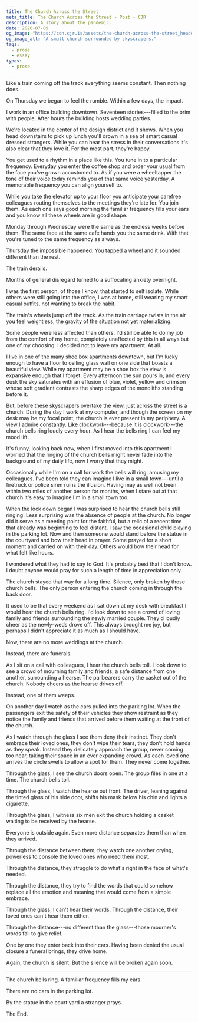 ```yaml
---
title: The Church Across the Street
meta_title: The Church Across the Street - Post - CJR
description: A story about the pandemic.
date: 2020-07-09
og_image: "https://cdn.cjr.is/assets/the-church-across-the-street_header.jpg"
og_image_alt: "A small church surrounded by skyscrapers."
tags:
  - prose
  - essay
types:
  - prose
---
```


Like a train coming off the track everything seems constant. Then nothing does.

On Thursday we began to feel the rumble. Within a few days, the impact.

I work in an office building downtown. Seventeen stories---filled to the brim with people. After hours the building hosts wedding parties.

We're located in the center of the design district and it shows. When you head downstairs to pick up lunch you'll drown in a sea of smart casual dressed strangers. While you can hear the stress in their conversations it's also clear that they love it. For the most part, they're happy.

You get used to a rhythm in a place like this. You tune in to a particular frequency. Everyday you enter the coffee shop and order your usual from the face you've grown accustomed to. As if you were a wheeltapper the tone of their voice today reminds you of that same voice yesterday. A memorable frequency you can align yourself to.

While you take the elevator up to your floor you anticipate your carefree colleagues routing themselves to the meetings they're late for. You join them. As each one says good morning the familiar frequency fills your ears and you know all these wheels are in good shape.

Monday through Wednesday were the same as the endless weeks before them. The same face at the same cafe hands you the same drink. With that you're tuned to the same frequency as always.

Thursday the impossible happened: You tapped a wheel and it sounded different than the rest.

The train derails.

Months of general disregard turned to a suffocating anxiety overnight.

I was the first person, of those I know, that started to self isolate. While others were still going into the office, I was at home, still wearing my smart casual outfits, not wanting to break the habit.

The train's wheels jump off the track. As the train carriage twists in the air you feel weightless, the gravity of the situation not yet materializing.

Some people were less affected than others. I'd still be able to do my job from the comfort of my home, completely unaffected by this in all ways but one of my choosing: I decided not to leave my apartment. At all.

I live in one of the many shoe box apartments downtown, but I'm lucky enough to have a floor to ceiling glass wall on one side that boasts a beautiful view. While my apartment may be a shoe box the view is expansive enough that I forget. Every afternoon the sun pours in, and every dusk the sky saturates with an effusion of blue, violet, yellow and crimson whose soft gradient contrasts the sharp edges of the monoliths standing before it.

But, before these skyscrapers overtake the view, just across the street is a church. During the day I work at my computer, and though the screen on my desk may be my focal point, the church is ever present in my periphery. A view I admire constantly. Like clockwork---because it is clockwork---the church bells ring loudly every hour. As I hear the bells ring I can feel my mood lift.

It's funny, looking back now, when I first moved into this apartment I worried that the ringing of the church bells might never fade into the background of my daily life, now I worry that they might.

Occasionally while I'm on a call for work the bells will ring, amusing my colleagues. I've been told they can imagine I live in a small town---until a firetruck or police siren ruins the illusion. Having may as well not been within two miles of another person for months, when I stare out at that church it's easy to imagine I'm in a small town too.

When the lock down began I was surprised to hear the church bells still ringing. Less surprising was the absence of people at the church. No longer did it serve as a meeting point for the faithful, but a relic of a recent time that already was beginning to feel distant. I saw the occasional child playing in the parking lot. Now and then someone would stand before the statue in the courtyard and bow their head in prayer. Some prayed for a short moment and carried on with their day. Others would bow their head for what felt like hours.

I wondered what they had to say to God. It's probably best that I don't know. I doubt anyone would pray for such a length of time in appreciation only.

The church stayed that way for a long time. Silence, only broken by those church bells. The only person entering the church coming in through the back door.

It used to be that every weekend as I sat down at my desk with breakfast I would hear the church bells ring. I'd look down to see a crowd of loving family and friends surrounding the newly married couple. They'd loudly cheer as the newly-weds drove off. This always brought me joy, but perhaps I didn't appreciate it as much as I should have.

Now, there are no more weddings at the church.

Instead, there are funerals.

As I sit on a call with colleagues, I hear the church bells toll. I look down to see a crowd of mourning family and friends, a safe distance from one another, surrounding a hearse. The pallbearers carry the casket out of the church. Nobody cheers as the hearse drives off.

Instead, one of them weeps.

On another day I watch as the cars pulled into the parking lot. When the passengers exit the safety of their vehicles they show restraint as they notice the family and friends that arrived before them waiting at the front of the church.

As I watch through the glass I see them deny their instinct. They don't embrace their loved ones, they don't wipe their tears, they don't hold hands as they speak. Instead they delicately approach the group, never coming too near, taking their space in an ever expanding crowd. As each loved one arrives the circle swells to allow a spot for them. They never come together.

Through the glass, I see the church doors open. The group files in one at a time. The church bells toll.

Through the glass, I watch the hearse out front. The driver, leaning against the tinted glass of his side door, shifts his mask below his chin and lights a cigarette.

Through the glass, I witness six men exit the church holding a casket waiting to be received by the hearse.

Everyone is outside again. Even more distance separates them than when they arrived.

Through the distance between them, they watch one another crying, powerless to console the loved ones who need them most.

Through the distance, they struggle to do what's right in the face of what's needed.

Through the distance, they try to find the words that could somehow replace all the emotion and meaning that would come from a simple embrace.

Through the glass, I can't hear their words. Through the distance, their loved ones can't hear them either.

Through the distance---no different than the glass---those mourner's words fail to give relief.

One by one they enter back into their cars. Having been denied the usual closure a funeral brings, they drive home.

Again, the church is silent. But the silence will be broken again soon.

---

The church bells ring. A familiar frequency fills my ears.

There are no cars in the parking lot.

By the statue in the court yard a stranger prays.

The End.


<!-- ---

<p style="color:#bbb;">(Also published at <a style="color:#6a7ad7;" href="https://medium.com/@cnnrro/the-church-across-the-street-b2afae134ebf">Medium</a>.)</p> -->
